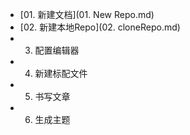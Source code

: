 - [01. 新建文档](01. New Repo.md)
- [02. 新建本地Repo](02. cloneRepo.md)
- 03. 配置编辑器
- 04. 新建标配文件
- 05. 书写文章
- 06. 生成主题